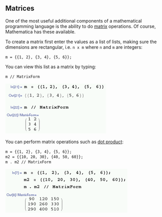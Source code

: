 ## Matrices

One of the most useful additional components of a mathematical programming language is the ability to do [matrix](https://en.wikipedia.org/wiki/Matrix_(mathematics) ) operations. Of course, Mathematica has these available.

To create a matrix first enter the values as a list of lists, making sure the dimensions are rectangular, i.e. `n x m` where `n` and `m` are integers:

```
m = {{1, 2}, {3, 4}, {5, 6}};
```

You can view this list as a matrix by typing:

```
m // MatrixForm
```

![](images/matrix.png)

You can perform matrix operations such as [dot product](https://en.wikipedia.org/wiki/Dot_product):

```
m = {{1, 2}, {3, 4}, {5, 6}};
m2 = {{10, 20, 30}, {40, 50, 60}};
m . m2 // MatrixForm
```

![](images/dot-product.png)

